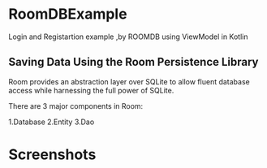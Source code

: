 # RoomDBExample
Login and Registartion example ,by  ROOMDB using ViewModel in Kotlin 

## Saving Data Using the Room Persistence Library

Room provides an abstraction layer over SQLite to allow fluent database access while harnessing the full power of SQLite.

There are 3 major components in Room:

1.Database
2.Entity
3.Dao

# Screenshots 



